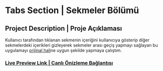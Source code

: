 # Tabs Section | Sekmeler Bölümü

## Project Description | Proje Açıklaması

Kullanıcı tarafından tıklanan sekmenin içeriğini kullanıcıya gösterip diğer sekmelerdeki içerikleri gizleyerek sekmeler arası geçiş yapmayı sağlayan bu uygulamayı [orijinal hali](https://www.100jsprojects.com/project/tabs)ne uygun şekilde yapmaya çalıştım.

### [Live Preview Link | Canlı Önizleme Bağlantısı](https://htmlpreview.github.io/?https://github.com/selimbiber/PureJavaScriptProjects/blob/main/TabsSection/index.html)